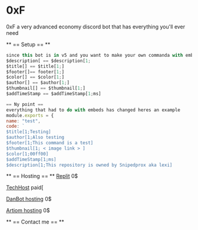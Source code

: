 # 0xF
0xF a very advanced economy discord bot that has everything you'll ever need

** == Setup == **
```js
since this bot is in v5 and you want to make your own commanda with embeds here are the changes 
$description[ == $description[1;
$title[] == $title[1;]
$footer[]== footer[1;]
$color[] == $color[1;]
$author[] == $author[1;]
$thumbnail[] == $thumbnail[1;]
$addTimeStamp == $addTimeStamp[1;ms]

== Ny point ==
everything that had to do with embeds has changed heres an example
module.exports = {
name: "test",
code: `
$title[1;Testing]
$author[1;Also testing
$footer[1;This command is a test]
$thumbnail[1; < image link > ]
$color[1;00ff00]
$addTimeStamp[1;ms]
$description[1;This repository is owned by Snipedprox aka lexi]
```

** == Hosting == **
[Replit](https;//replit.com) 0$


[TechHost](https://dash.techost.live/servers) paid[


[DanBot hosting](https://panel.danbot.host/) 0$


[Artiom hosting](https://panel.artiomshosting.xyz/) 0$


** == Contact me == **
